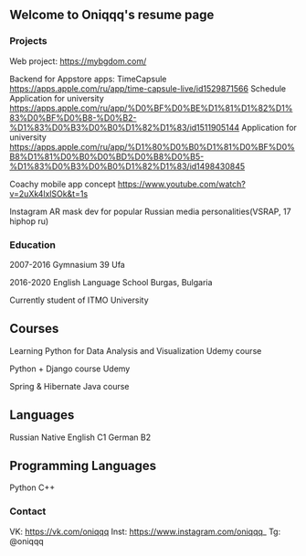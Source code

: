 ## Welcome to Oniqqq's resume page

### Projects

Web project: https://mybgdom.com/

Backend for Appstore apps: 
                       TimeCapsule https://apps.apple.com/ru/app/time-capsule-live/id1529871566
                       Schedule Application for university https://apps.apple.com/ru/app/%D0%BF%D0%BE%D1%81%D1%82%D1%83%D0%BF%D0%B8-%D0%B2-%D1%83%D0%B3%D0%B0%D1%82%D1%83/id1511905144
                        Application for university https://apps.apple.com/ru/app/%D1%80%D0%B0%D1%81%D0%BF%D0%B8%D1%81%D0%B0%D0%BD%D0%B8%D0%B5-%D1%83%D0%B3%D0%B0%D1%82%D1%83/id1498430845

Coachy mobile app concept https://www.youtube.com/watch?v=2uXk4lxlSOk&t=1s

Instagram AR mask dev for popular Russian media personalities(VSRAP, 17 hiphop ru)

### Education

2007-2016 Gymnasium 39 Ufa

2016-2020 English Language School Burgas, Bulgaria

Currently student of ITMO University

## Courses

Learning Python for Data Analysis and Visualization Udemy course

Python + Django course Udemy

Spring & Hibernate Java course 

## Languages

Russian Native
English C1
German B2

## Programming Languages

Python
C++

### Contact

VK: https://vk.com/oniqqq
Inst: https://www.instagram.com/oniqqq_
Tg: @oniqqq

